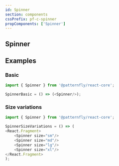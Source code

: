 ```yaml
---
id: Spinner
section: components
cssPrefix: pf-c-spinner
propComponents: ['Spinner']
---
```


## Spinner

## Examples
### Basic
```js
import { Spinner } from '@patternfly/react-core';

SpinnerBasic = () => (<Spinner/>);
```

### Size variations
```js
import { Spinner } from '@patternfly/react-core';

SpinnerSizeVariations = () => (
<React.Fragment>
    <Spinner size="sm"/>
    <Spinner size="md"/>
    <Spinner size="lg"/>
    <Spinner size="xl"/>
</React.Fragment>
);
```
